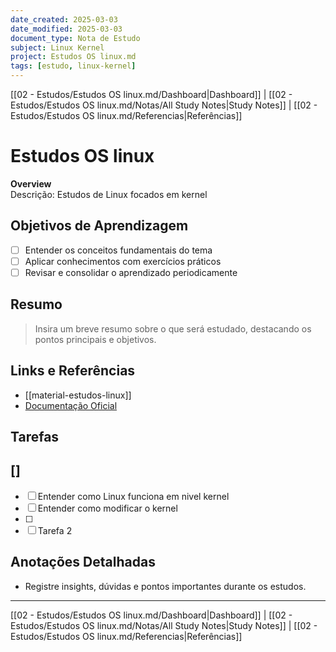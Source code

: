 ```yaml
---
date_created: 2025-03-03
date_modified: 2025-03-03
document_type: Nota de Estudo
subject: Linux Kernel
project: Estudos OS linux.md
tags: [estudo, linux-kernel]
---
```

[[02 - Estudos/Estudos OS linux.md/Dashboard|Dashboard]] | [[02 - Estudos/Estudos OS linux.md/Notas/All Study Notes|Study Notes]] | [[02 - Estudos/Estudos OS linux.md/Referencias|Referências]]

# Estudos OS linux

**Overview**  
Descrição: Estudos de Linux focados em kernel 

## Objetivos de Aprendizagem
- [ ] Entender os conceitos fundamentais do tema
- [ ] Aplicar conhecimentos com exercícios práticos
- [ ] Revisar e consolidar o aprendizado periodicamente

## Resumo
> Insira um breve resumo sobre o que será estudado, destacando os pontos principais e objetivos.

## Links e Referências
- [[material-estudos-linux]]
- [Documentação Oficial](#)

## Tarefas
## []
- [ ] Entender como Linux funciona em nivel kernel
- [ ] Entender como modificar o kernel 
- [ ] 
- [ ] Tarefa 2

## Anotações Detalhadas
- Registre insights, dúvidas e pontos importantes durante os estudos.



---
[[02 - Estudos/Estudos OS linux.md/Dashboard|Dashboard]] | [[02 - Estudos/Estudos OS linux.md/Notas/All Study Notes|Study Notes]] | [[02 - Estudos/Estudos OS linux.md/Referencias|Referências]]
